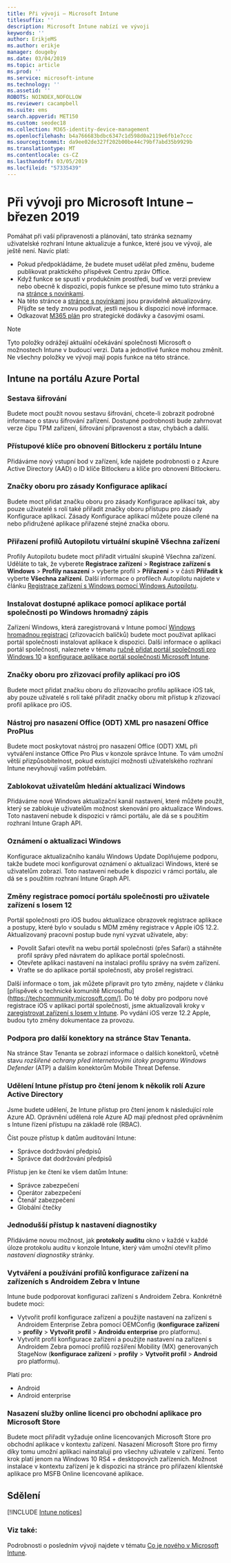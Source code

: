 ```yaml
---
title: Při vývoji – Microsoft Intune
titlesuffix: ''
description: Microsoft Intune nabízí ve vývoji
keywords: ''
author: ErikjeMS
ms.author: erikje
manager: dougeby
ms.date: 03/04/2019
ms.topic: article
ms.prod: ''
ms.service: microsoft-intune
ms.technology: ''
ms.assetid: ''
ROBOTS: NOINDEX,NOFOLLOW
ms.reviewer: cacampbell
ms.suite: ems
search.appverid: MET150
ms.custom: seodec18
ms.collection: M365-identity-device-management
ms.openlocfilehash: b4a766683bdbc6347c1d598d0a2119e6fb1e7ccc
ms.sourcegitcommit: da9ee02de327f202b00be44c79bf7abd35b9929b
ms.translationtype: MT
ms.contentlocale: cs-CZ
ms.lasthandoff: 03/05/2019
ms.locfileid: "57335439"
---
```

# <a name="in-development-for-microsoft-intune---march-2019"></a>Při vývoji pro Microsoft Intune – březen 2019

Pomáhat při vaší připravenosti a plánování, tato stránka seznamy uživatelské rozhraní Intune aktualizuje a funkce, které jsou ve vývoji, ale ještě není. Navíc platí:

- Pokud předpokládáme, že budete muset udělat před změnu, budeme publikovat praktického příspěvek Centru zpráv Office.
- Když funkce se spustí v produkčním prostředí, buď ve verzi preview nebo obecně k dispozici, popis funkce se přesune mimo tuto stránku a na [stránce s novinkami](whats-new.md).
- Na této stránce a [stránce s novinkami](whats-new.md) jsou pravidelně aktualizovány. Přijďte se tedy znovu podívat, jestli nejsou k dispozici nové informace.
- Odkazovat [M365 plán](https://www.microsoft.com/microsoft-365/roadmap?rtc=2&filters=EMS) pro strategické dodávky a časovými osami.

> [!Note]
> Tyto položky odrážejí aktuální očekávání společnosti Microsoft o možnostech Intune v budoucí verzi. Data a jednotlivé funkce mohou změnit. Ne všechny položky ve vývoji mají popis funkce na této stránce.


<!--
## What's coming to Intune in the Azure portal  
## What's coming to Intune apps
## Notices
-->
 
## <a name="intune-in-the-azure-portal"></a>Intune na portálu Azure Portal


<!-- 1903 start-->

### <a name="encryption-report-----2351538---"></a>Sestava šifrování  <!-- 2351538 -->
Budete moct použít novou sestavu šifrování, chcete-li zobrazit podrobné informace o stavu šifrování zařízení. Dostupné podrobnosti bude zahrnovat verze čipu TPM zařízení, šifrování připravenost a stav, chybách a další.  

### <a name="access-bitlocker-recovery-keys-from-the-intune-portal-----2351547----"></a>Přístupové klíče pro obnovení Bitlockeru z portálu Intune  <!-- 2351547  -->
Přidáváme nový vstupní bod v zařízení, kde najdete podrobnosti o z Azure Active Directory (AAD) o ID klíče Bitlockeru a klíče pro obnovení Bitlockeru.

### <a name="scope-tags-for-app-configuration-policies---2371891---"></a>Značky oboru pro zásady Konfigurace aplikací <!--2371891 -->
Budete moct přidat značku oboru pro zásady Konfigurace aplikací tak, aby pouze uživatelé s rolí také přiřadit značky oboru přístupu pro zásady Konfigurace aplikací. Zásady Konfigurace aplikací můžete pouze cílené na nebo přidružené aplikace přiřazené stejné značka oboru.

### <a name="assign-autopilot-profiles-to-the-all-devices-virtual-group---2715522---"></a>Přiřazení profilů Autopilotu virtuální skupině Všechna zařízení <!--2715522 -->
Profily Autopilotu budete moct přiřadit virtuální skupině Všechna zařízení. Uděláte to tak, že vyberete **Registrace zařízení** > **Registrace zařízení s Windows** > **Profily nasazení** > vyberte profil > **Přiřazení** > v části **Přiřadit k** vyberte **Všechna zařízení**. Další informace o profilech Autopilotu najdete v článku [Registrace zařízení s Windows pomocí Windows Autopilotu](enrollment-autopilot.md).

### <a name="install-available-apps-using-the-company-portal-app-after-windows-bulk-enrollment----2751523----"></a>Instalovat dostupné aplikace pomocí aplikace portál společnosti po Windows hromadný zápis <!-- 2751523  -->
Zařízení Windows, která zaregistrovaná v Intune pomocí [Windows hromadnou registraci](windows-bulk-enroll.md) (zřizovacích balíčků) budete moct používat aplikaci portál společnosti instalovat aplikace k dispozici. Další informace o aplikaci portál společnosti, naleznete v tématu [ručně přidat portál společnosti pro Windows 10](store-apps-company-portal-app.md) a [konfigurace aplikace portál společnosti Microsoft Intune](company-portal-app.md).

### <a name="scope-tags-for-ios-app-provisioning-profiles---2934430---"></a>Značky oboru pro zřizovací profily aplikací pro iOS <!--2934430 -->
Budete moct přidat značku oboru do zřizovacího profilu aplikace iOS tak, aby pouze uživatelé s rolí také přiřadit značky oboru mít přístup k zřizovací profil aplikace pro iOS. 

### <a name="office-deployment-tool-odt-xml-for-office-proplus-deployment----3192477----"></a>Nástroj pro nasazení Office (ODT) XML pro nasazení Office ProPlus <!-- 3192477  -->
Budete moct poskytovat nástroj pro nasazení Office (ODT) XML při vytváření instance Office Pro Plus v konzole správce Intune. To vám umožní větší přizpůsobitelnost, pokud existující možnosti uživatelského rozhraní Intune nevyhovují vašim potřebám. 

###  <a name="block-users-from-scanning-for-windows-updates-------3316758------"></a>Zablokovat uživatelům hledání aktualizací Windows    <!-- 3316758    -->
Přidáváme nové Windows aktualizační kanál nastavení, které můžete použít, který se zablokuje uživatelům možnost skenování pro aktualizace Windows. Toto nastavení nebude k dispozici v rámci portálu, ale dá se s použitím rozhraní Intune Graph API.

### <a name="windows-update-notifications-----3316782---"></a>Oznámení o aktualizaci Windows  <!-- 3316782 -->
Konfigurace aktualizačního kanálu Windows Update Doplňujeme podporu, takže budete moci konfigurovat oznámení o aktualizaci Windows, které se uživatelům zobrazí. Toto nastavení nebude k dispozici v rámci portálu, ale dá se s použitím rozhraní Intune Graph API.

### <a name="changes-to-company-portal-enrollment-for-ios-12-device-users---3448635---"></a>Změny registrace pomocí portálu společnosti pro uživatele zařízení s Iosem 12 <!--3448635 -->  
Portál společnosti pro iOS budou aktualizace obrazovek registrace aplikace a postupy, které bylo v souladu s MDM změny registrace v Apple iOS 12.2. Aktualizovaný pracovní postup bude nyní vyzvat uživatele, aby:

- Povolit Safari otevřít na webu portál společnosti (přes Safari) a stáhněte profil správy před návratem do aplikace portál společnosti. 
- Otevřete aplikaci nastavení na instalaci profilu správy na svém zařízení.
- Vraťte se do aplikace portál společnosti, aby prošel registrací.  

Další informace o tom, jak můžete připravit pro tyto změny, najdete v článku [příspěvek o technické komunitě Microsoftu] (https://techcommunity.microsoft.com/]. Do té doby pro podporu nové registrace iOS v aplikaci portál společnosti, jsme aktualizovali kroky v [zaregistrovat zařízení s Iosem v Intune](https://docs.microsoft.com/en-us/intune/ios-enroll). Po vydání iOS verze 12.2 Apple, budou tyto změny dokumentace za provozu. 

### <a name="support-for-additional-connectors-on-the-tenant-status-page----3617202-------"></a>Podpora pro další konektory na stránce Stav Tenanta. <!-- 3617202     -->
Na stránce Stav Tenanta se zobrazí informace o dalších konektorů, včetně stavu *rozšířené ochrany před internetovými útoky programu Windows Defender* (ATP) a dalším konektorům Mobile Threat Defense.

### <a name="granting-intune-read-only-access-to-some-azure-active-directory-roles----3637917---"></a>Udělení Intune přístup pro čtení jenom k několik rolí Azure Active Directory <!-- 3637917 -->
Jsme budete udělení, že Intune přístup pro čtení jenom k následující role Azure AD. Oprávnění udělená role Azure AD mají přednost před oprávněním s Intune řízení přístupu na základě role (RBAC).

Číst pouze přístup k datům auditování Intune:

- Správce dodržování předpisů
- Správce dat dodržování předpisů

Přístup jen ke čtení ke všem datům Intune:

- Správce zabezpečení
- Operátor zabezpečení
- Čtenář zabezpečení
- Globální čtečky

### <a name="easier-access-to-diagnostic-settings------3804627-----"></a>Jednodušší přístup k nastavení diagnostiky   <!-- 3804627   -->
Přidáváme novou možnost, jak **protokoly auditu** okno v každé v každé úloze protokolu auditu v konzole Intune, který vám umožní otevřít přímo *nastavení diagnostiky* stránky.

### <a name="create-and-use-device-configuration-profiles-on-android-zebra-devices-in-intune----3895244----"></a>Vytváření a používání profilů konfigurace zařízení na zařízeních s Androidem Zebra v Intune <!-- 3895244  -->
Intune bude podporovat konfiguraci zařízení s Androidem Zebra. Konkrétně budete moci: 

- Vytvořit profil konfigurace zařízení a použijte nastavení na zařízení s Androidem Enterprise Zebra pomocí OEMConfig (**konfigurace zařízení** > **profily**  >  **Vytvořit profil** > **Androidu enterprise** pro platformu).
- Vytvořit profil konfigurace zařízení a použijte nastavení na zařízení s Androidem Zebra pomocí profilů rozšíření Mobility (MX) generovaných StageNow (**konfigurace zařízení** > **profily**  >  **Vytvořit profil** > **Android** pro platformu).

Platí pro:  
- Android
- Android enterprise

<!-- 1901 start -->

### <a name="deployment-of-online-licensed-microsoft-store-for-business-apps----1672660----"></a>Nasazení služby online licenci pro obchodní aplikace pro Microsoft Store <!-- 1672660  -->
Budete moct přiřadit vyžaduje online licencovaných Microsoft Store pro obchodní aplikace v kontextu zařízení. Nasazení Microsoft Store pro firmy díky tomu umožní aplikaci nainstalují pro všechny uživatele v zařízení. Tento krok platí jenom na Windows 10 RS4 + desktopových zařízeních. Možnost instalace v kontextu zařízení je k dispozici na stránce pro přiřazení klientské aplikace pro MSFB Online licencované aplikace.

## <a name="notices"></a>Sdělení

[!INCLUDE [Intune notices](./includes/intune-notices.md)]

### <a name="see-also"></a>Viz také:
Podrobnosti o posledním vývoji najdete v tématu [Co je nového v Microsoft Intune](whats-new.md).
